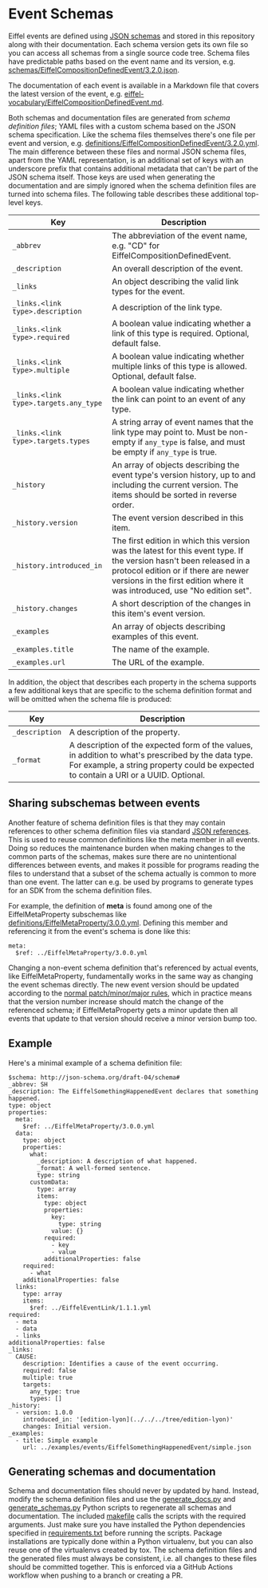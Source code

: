 <!---
   Copyright 2022 Axis Communications AB.
   For a full list of individual contributors, please see the commit history.

   Licensed under the Apache License, Version 2.0 (the "License");
   you may not use this file except in compliance with the License.
   You may obtain a copy of the License at

       http://www.apache.org/licenses/LICENSE-2.0

   Unless required by applicable law or agreed to in writing, software
   distributed under the License is distributed on an "AS IS" BASIS,
   WITHOUT WARRANTIES OR CONDITIONS OF ANY KIND, either express or implied.
   See the License for the specific language governing permissions and
   limitations under the License.
--->

# Event Schemas

Eiffel events are defined using [JSON schemas](https://json-schema.org/) and stored in this repository along with their documentation. Each schema version gets its own file so you can access all schemas from a single source code tree. Schema files have predictable paths based on the event name and its version, e.g. [schemas/EiffelCompositionDefinedEvent/3.2.0.json](../schemas/EiffelCompositionDefinedEvent/3.2.0.json).

The documentation of each event is available in a Markdown file that covers the latest version of the event, e.g. [eiffel-vocabulary/EiffelCompositionDefinedEvent.md](../eiffel-vocabulary/EiffelCompositionDefinedEvent.md).

Both schemas and documentation files are generated from _schema definition files_; YAML files with a custom schema based on the JSON schema specification. Like the schema files themselves there's one file per event and version, e.g. [definitions/EiffelCompositionDefinedEvent/3.2.0.yml](../definitions/EiffelCompositionDefinedEvent/3.2.0.yml). The main difference between these files and normal JSON schema files, apart from the YAML representation, is an additional set of keys with an underscore prefix that contains additional metadata that can't be part of the JSON schema itself. Those keys are used when generating the documentation and are simply ignored when the schema definition files are turned into schema files. The following table describes these additional top-level keys.

| Key             | Description             |
| --------------- | ----------------------- |
| `_abbrev`       | The abbreviation of the event name, e.g. "CD" for EiffelCompositionDefinedEvent. |
| `_description`  | An overall description of the event. |
| `_links`        | An object describing the valid link types for the event. |
| `_links.<link type>.description`  | A description of the link type. |
| `_links.<link type>.required`     | A boolean value indicating whether a link of this type is required. Optional, default false. |
| `_links.<link type>.multiple`     | A boolean value indicating whether multiple links of this type is allowed. Optional, default false. |
| `_links.<link type>.targets.any_type`  | A boolean value indicating whether the link can point to an event of any type. |
| `_links.<link type>.targets.types`     | A string array of event names that the link type may point to. Must be non-empty if `any_type` is false, and must be empty if `any_type` is true. |
| `_history`      | An array of objects describing the event type's version history, up to and including the current version. The items should be sorted in reverse order. |
| `_history.version`        | The event version described in this item. |
| `_history.introduced_in`  | The first edition in which this version was the latest for this event type. If the version hasn't been released in a protocol edition or if there are newer versions in the first edition where it was introduced, use "No edition set". |
| `_history.changes`        | A short description of the changes in this item's event version. | 
| `_examples`     | An array of objects describing examples of this event. |
| `_examples.title`         | The name of the example. |
| `_examples.url`           | The URL of the example. |

In addition, the object that describes each property in the schema supports a few additional keys that are specific to the schema definition format and will be omitted when the schema file is produced:

| Key             | Description             |
| --------------- | ----------------------- |
| `_description`  | A description of the property. |
| `_format`       | A description of the expected form of the values, in addition to what's prescribed by the data type. For example, a string property could be expected to contain a URI or a UUID. Optional. |

## Sharing subschemas between events
Another feature of schema definition files is that they may contain references to other schema definition files via standard [JSON references](https://json-spec.readthedocs.io/reference.html). This is used to reuse common definitions like the meta member in all events. Doing so reduces the maintenance burden when making changes to the common parts of the schemas, makes sure there are no unintentional differences between events, and makes it possible for programs reading the files to understand that a subset of the schema actually is common to more than one event. The latter can e.g. be used by programs to generate types for an SDK from the schema definition files.

For example, the definition of __meta__ is found among one of the EiffelMetaProperty subschemas like [definitions/EiffelMetaProperty/3.0.0.yml](../definitions/EiffelMetaProperty/3.0.0.yml). Defining this member and referencing it from the event's schema is done like this:

```
meta:
  $ref: ../EiffelMetaProperty/3.0.0.yml
```

Changing a non-event schema definition that's referenced by actual events, like EiffelMetaProperty, fundamentally works in the same way as changing the event schemas directly. The new event version should be updated according to the [normal patch/minor/major rules](versioning.md), which in practice means that the version number increase should match the change of the referenced schema; if EiffelMetaProperty gets a minor update then all events that update to that version should receive a minor version bump too.

## Example
Here's a minimal example of a schema definition file:

```
$schema: http://json-schema.org/draft-04/schema#
_abbrev: SH
_description: The EiffelSomethingHappenedEvent declares that something happened.
type: object
properties:
  meta:
    $ref: ../EiffelMetaProperty/3.0.0.yml
  data:
    type: object
    properties:
      what:
        _description: A description of what happened.
        _format: A well-formed sentence.
        type: string
      customData:
        type: array
        items:
          type: object
          properties:
            key:
              type: string
            value: {}
          required:
            - key
            - value
          additionalProperties: false
    required:
      - what
    additionalProperties: false
  links:
    type: array
    items:
      $ref: ../EiffelEventLink/1.1.1.yml
required:
  - meta
  - data
  - links
additionalProperties: false
_links:
  CAUSE:
    description: Identifies a cause of the event occurring.
    required: false
    multiple: true
    targets:
      any_type: true
      types: []
_history:
  - version: 1.0.0
    introduced_in: '[edition-lyon](../../../tree/edition-lyon)'
    changes: Initial version.
_examples:
  - title: Simple example
    url: ../examples/events/EiffelSomethingHappenedEvent/simple.json
```

## Generating schemas and documentation
Schema and documentation files should never by updated by hand. Instead, modify the schema definition files and use the [generate_docs.py](../generate_docs.py) and [generate_schemas.py](../generate_schemas.py) Python scripts to regenerate all schemas and documentation. The included [makefile](../Makefile) calls the scripts with the required arguments. Just make sure you have installed the Python dependencies specified in [requirements.txt](../requirements.txt) before running the scripts. Package installations are typically done within a Python virtualenv, but you can also reuse one of the virtualenvs created by tox. The schema definition files and the generated files must always be consistent, i.e. all changes to these files should be committed together. This is enforced via a GitHub Actions workflow when pushing to a branch or creating a PR.
